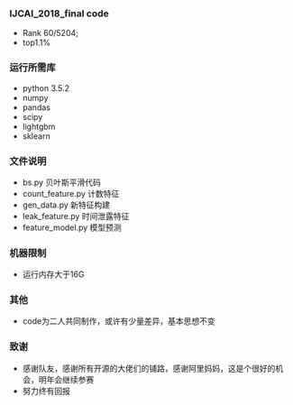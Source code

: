 ### IJCAI_2018_final code
* Rank 60/5204;  
* top1.1%
### 运行所需库<br>
 * python 3.5.2
 * numpy
 * pandas
 * scipy
 * lightgbm
 * sklearn
### 文件说明<br>
 * bs.py 贝叶斯平滑代码
 * count_feature.py 计数特征
 * gen_data.py 新特征构建
 * leak_feature.py 时间泄露特征
 * feature_model.py 模型预测
### 机器限制<br>
* 运行内存大于16G
### 其他<br>
* code为二人共同制作，或许有少量差异，基本思想不变
### 致谢<br>
* 感谢队友，感谢所有开源的大佬们的铺路，感谢阿里妈妈，这是个很好的机会，明年会继续参赛<br>
* 努力终有回报

 
